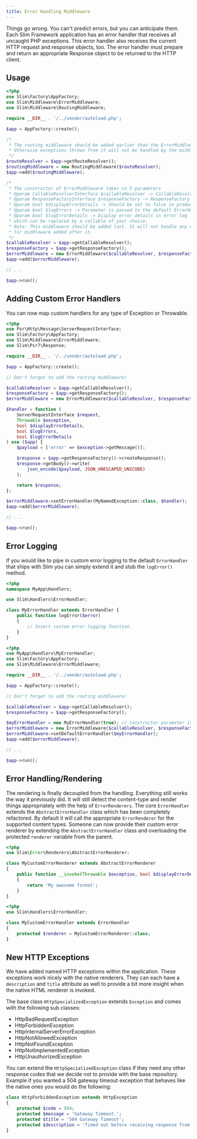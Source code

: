 ```yaml
---
title: Error Handling Middleware
---
```


Things go wrong. You can't predict errors, but you can anticipate them. Each Slim Framework application has an error handler that receives all uncaught PHP exceptions. This error handler also receives the current HTTP request and response objects, too. The error handler must prepare and return an appropriate Response object to be returned to the HTTP client.

## Usage
```php
<?php
use Slim\Factory\AppFactory;
use Slim\Middleware\ErrorMiddleware;
use Slim\Middleware\RoutingMiddleware;

require __DIR__ . '/../vendor/autoload.php';

$app = AppFactory::create();

/*
 * The routing middleware should be added earlier than the ErrorMiddleware
 * Otherwise exceptions thrown from it will not be handled by the middleware
 */
$routeResolver = $app->getRouteResolver();
$routingMiddleware = new RoutingMiddleware($routeResolver);
$app->add($routingMiddleware);

/*
 * The constructor of ErrorMiddleware takes in 5 parameters
 * @param CallableResolverInterface $callableResolver -> CallableResolver implementation of your choice
 * @param ResponseFactoryInterface $responseFactory -> ResponseFactory implementation of your choice
 * @param bool $displayErrorDetails -> Should be set to false in production
 * @param bool $logErrors -> Parameter is passed to the default ErrorHandler
 * @param bool $logErrorDetails -> Display error details in error log
 * which can be replaced by a callable of your choice.
 * Note: This middleware should be added last. It will not handle any exceptions/errors
 * for middleware added after it.
 */
$callableResolver = $app->getCallableResolver();
$responseFactory = $app->getResponseFactory();
$errorMiddleware = new ErrorMiddleware($callableResolver, $responseFactory, true, true, true);
$app->add($errorMiddleware);

// ...

$app->run();
```

## Adding Custom Error Handlers
You can now map custom handlers for any type of Exception or Throwable.
```php
<?php
use Psr\Http\Message\ServerRequestInterface;
use Slim\Factory\AppFactory;
use Slim\Middleware\ErrorMiddleware;
use Slim\Psr7\Response;

require __DIR__ . '/../vendor/autoload.php';

$app = AppFactory::create();

// Don't forget to add the routing middleware!

$callableResolver = $app->getCallableResolver();
$responseFactory = $app->getResponseFactory();
$errorMiddleware = new ErrorMiddleware($callableResolver, $responseFactory, true, true, true);

$handler = function (
    ServerRequestInterface $request,
    Throwable $exception,
    bool $displayErrorDetails,
    bool $logErrors,
    bool $logErrorDetails
) use ($app) {
    $payload = ['error' => $exception->getMessage()];

    $response = $app->getResponseFactory()->createResponse();
    $response->getBody()->write(
        json_encode($payload, JSON_UNESCAPED_UNICODE)
    );

    return $response;
};

$errorMiddleware->setErrorHandler(MyNamedException::class, $handler);
$app->add($errorMiddleware);

// ...

$app->run();
```

## Error Logging
If you would like to pipe in custom error logging to the default `ErrorHandler` that ships with Slim you can simply extend it and stub the `logError()` method.

```php
<?php
namespace MyApp\Handlers;

use Slim\Handlers\ErrorHandler;

class MyErrorHandler extends ErrorHandler {
    public function logError($error)
    {
        // Insert custom error logging function.
    }
}
```

```php
<?php
use MyApp\Handlers\MyErrorHandler;
use Slim\Factory\AppFactory;
use Slim\Middleware\ErrorMiddleware;

require __DIR__ . '/../vendor/autoload.php';

$app = AppFactory::create();

// Don't forget to add the routing middleware!

$callableResolver = $app->getCallableResolver();
$responseFactory = $app->getResponseFactory();

$myErrorHandler = new MyErrorHandler(true); // Constructor parameter is $logErrors (bool)
$errorMiddleware = new ErrorMiddleware($callableResolver, $responseFactory, true, true, true);
$errorMiddleware->setDefaultErrorHandler($myErrorHandler);
$app->add($errorMiddleware);

// ...

$app->run();
```

## Error Handling/Rendering
The rendering is finally decoupled from the handling. Everything still works the way it previously did. It will still detect the content-type and render things appropriately with the help of `ErrorRenderers`. The core `ErrorHandler` extends the `AbstractErrorHandler` class which has been completely refactored. By default it will call the appropriate `ErrorRenderer` for the supported content types. Someone can now provide their custom error renderer by extending the `AbstractErrorHandler` class and overloading the protected `renderer` variable from the parent. 

```php
<?php
use Slim\Error\Renderers\AbstractErrorRenderer;

class MyCustomErrorRenderer extends AbstractErrorRenderer
{
    public function __invoke(Throwable $exception, bool $displayErrorDetails): string
    {
        return 'My awesome format';
    }
}
```

```php
<?php
use Slim\Handlers\ErrorHandler;

class MyCustomErrorHandler extends ErrorHandler
{
    protected $renderer = MyCustomErrorRenderer::class;
}
```

## New HTTP Exceptions
We have added named HTTP exceptions within the application. These exceptions work nicely with the native renderers. They can each have a `description` and `title` attribute as well to provide a bit more insight when the native HTML renderer is invoked. 

The base class `HttpSpecializedException` extends `Exception` and comes with the following sub classes:
* HttpBadRequestException
* HttpForbiddenException
* HttpInternalServerErrorException
* HttpNotAllowedException
* HttpNotFoundException
* HttpNotImplementedException
* HttpUnauthorizedException

You can extend the `HttpSpecializedException` class if they need any other response codes that we decide not to provide with the base repository. Example if you wanted a 504 gateway timeout exception that behaves like the native ones you would do the following:
```php
class HttpForbiddenException extends HttpException
{
    protected $code = 504;
    protected $message = 'Gateway Timeout.';
    protected $title = '504 Gateway Timeout';
    protected $description = 'Timed out before receiving response from the upstream server.';
}
```
